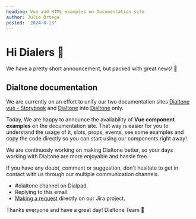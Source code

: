 ```yaml
---
heading: Vue and HTML examples on Documentation site
author: Julio Ortega
posted: '2024-8-13'
---
```


<BlogPost :author="$frontmatter.author" :posted="parse($frontmatter.posted, 'y-M-d', new Date())" :heading="$frontmatter.heading">

# Hi Dialers 💜

We have a pretty short announcement, but packed with great news! 🥳

## Dialtone documentation

We are currently on an effort to unify our two documentation sites [Dialtone vue - Storybook](https://dialtone.dialpad.com/vue) and [Dialtone](https://dialtone.dialpad.com) into [Dialtone](https://dialtone.dialpad.com) only.

Today, We are happy to announce the availability of **Vue component examples** on the documentation site. That way is easier for you to understand the usage of it, slots, props, events, see some examples and copy the code directly so you can start using our components right away!

We are continuosly working on making Dialtone better, so your days working with Dialtone are more enjoyable and hassle free.

If you have any doubt, comment or suggestion, don't hesitate to get in contact with us through our multiple communication channels.

- #dialtone channel on Dialpad.
- Replying to this email.
- [Making a request](https://dialpad.atlassian.net/secure/CreateIssue.jspa?issuetype=10975&pid=12508) directly on our Jira project.

Thanks everyone and have a great day!
Dialtone Team 💜

</BlogPost>

<script setup>
import BlogPost from '@baseComponents/BlogPost.vue';
import { parse } from 'date-fns';
</script>

